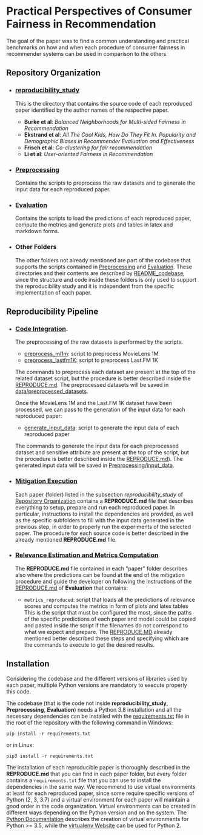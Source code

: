 # Practical Perspectives of Consumer Fairness in Recommendation

The goal of the paper was to find a common understanding and practical benchmarks on how and when each procedure of consumer
fairness in recommender systems can be used in comparison to the others.

## Repository Organization

- ### [reproducibility_study](reproducibility_study)

  This is the directory that contains the source code of each reproduced paper identified by the author names of the respective paper.

    - **Burke et al**: *Balanced Neighborhoods for Multi-sided Fairness in Recommendation*
    - **Ekstrand et al**: *All The Cool Kids, How Do They Fit In. Popularity and Demographic Biases in Recommender Evaluation and Effectiveness*
    - **Frisch et al**: *Co-clustering for fair recommendation*
    - **Li et al**: *User-oriented Fairness in Recommendation*
  
- ### [Preprocessing](Preprocessing)

  Contains the scripts to preprocess the raw datasets and to generate the input data for each reproduced paper.

- ### [Evaluation](Evaluation)

  Contains the scripts to load the predictions of each reproduced paper, compute the metrics and generate plots and tables
  in latex and markdown forms.

- ### Other Folders

  The other folders not already mentioned are part of the codebase that supports the scripts contained in [Preprocessing](Preprocessing)
  and [Evaluation](Evaluation).
  These directories and their contents are described by [README_codebase](README_codebase.MD), since the structure and code inside these
  folders is only used to support the reproducibility study and it is independent from the specific implementation of each paper.

## Reproducibility Pipeline
- ### [Code Integration](Preprocessing).
  The preprocessing of the raw datasets is performed by the scripts.
    - [preprocess_ml1m](Preprocessing/preprocess_ml1m.py): script to preprocess MovieLens 1M
    - [preprocess_lastfm1K](Preprocessing/preprocess_lastfm1K.py): script to preprocess Last.FM 1K
 
    The commands to preprocess each dataset are present at the top of the related dataset script, but the procedure is better
    described inside the [REPRODUCE.md](Preprocessing/REPRODUCE.md). The preprocessed datasets will be saved in [data/preprocessed_datasets](data/preprocessed_datasets).
 
    Once the MovieLens 1M and the Last.FM 1K dataset have been processed, we can pass to the generation of the input data
    for each reproduced paper:
    - [generate_input_data](Preprocessing/generate_input_data.py): script to generate the input data of each reproduced paper
    
    The commands to generate the input data for each preprocessed dataset and sensitive attribute are present at the top of
    the script, but the procedure is better described inside the [REPRODUCE.md](Preprocessing/REPRODUCE.md)). The generated
    input data will be saved in [Preprocessing/input_data](Preprocessing/input_data).

- ### [Mitigation Execution](reproducibility_study)

    Each paper (folder) listed in the subsection *reproducibility_study* of [Repository Organization](#repository-organization)
    contains a **REPRODUCE.md** file that describes everything to setup, prepare and run each reproduced paper. In particular,
    instructions to install the dependencies are provided, as well as the specific subfolders to fill with the input data
    generated in the previous step, in order to properly run the experiments of the selected paper. The procedure for each
    source code is better described in the already mentioned **REPRODUCE.md** file.

- ### [Relevance Estimation and Metrics Computation](Evaluation)

    The **REPRODUCE.md** file contained in each "paper" folder describes also where the predictions can be found at the end 
    of the mitigation procedure and guide the developer on following the instructions of the 
    [REPRODUCE.md](Evaluation/REPRODUCE.md) of **Evaluation** that contains:
    - `metrics_reproduced`: script that loads all the predictions of relevance scores and computes the metrics in form of
                            plots and latex tables
    This is the script that must be configured the most, since the paths of the specific predictions of each paper and
    model could be copied and pasted inside the script if the filenames do not correspond to what we expect and prepare.
    The [REPRODUCE.MD](Evaluation/REPRODUCE.md) already mentioned better described these steps and specifying which are the commands to execute to get the desired results.

## Installation

Considering the codebase and the different versions of libraries used by each paper, multiple Python versions are 
mandatory to execute properly this code. 

The codebase (that is the code not inside **reproducibility_study**, **Preprocessing**, **Evaluation**) needs a Python 3.8
installation and all the necessary dependencies can be installed with the [requirements.txt](requirements.txt) file in the
root of the repository with the following command in Windows:
```shell script
pip install -r requirements.txt
```
or in Linux:
```shell script
pip3 install -r requirements.txt
```

The installation of each reproducible paper is thoroughly described in the **REPRODUCE.md** that you can find in each paper
folder, but every folder contains a `requirements.txt` file that you can use to install the dependencies in the same way.
We recommend to use virtual environments at least for each reproduced paper, since some require specific versions
of Python (2, 3, 3.7) and a virtual environment for each paper will maintain a good order in the code organization.
Virtual environments can be created in different ways depending on the Python version and on the system. The
[Python Documentation](https://docs.python.org/3/library/venv.html) describes the creation of virtual environments for
Python >= 3.5, while the [virtualenv Website](https://virtualenv.pypa.io/en/latest/index.html) can be used for Python 2.
